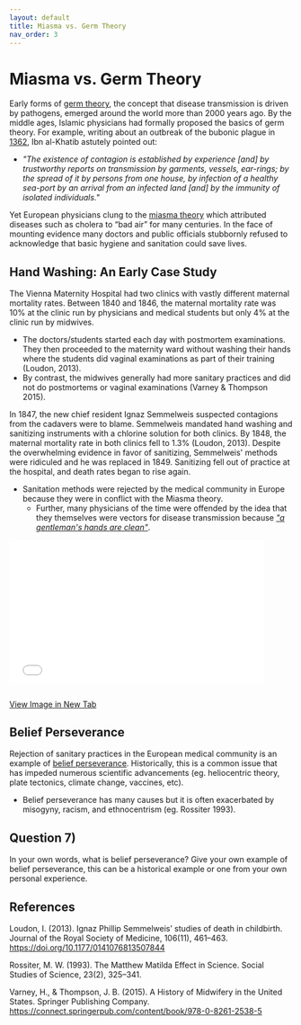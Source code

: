 ```yaml
---
layout: default
title: Miasma vs. Germ Theory
nav_order: 3
---
```


# Miasma vs. Germ Theory

Early forms of [germ theory](https://en.wikipedia.org/wiki/Germ_theory_of_disease), the concept that disease transmission is driven by pathogens, emerged around the world more than 2000 years ago.  By the middle ages, Islamic physicians had formally proposed the basics of germ theory.  For example, writing about an outbreak of the bubonic plague in [1362](https://en.wikipedia.org/wiki/Ibn_al-Khatib#On_the_Plague), Ibn al-Khatib astutely pointed out:

* *"The existence of contagion is established by experience [and] by trustworthy reports on transmission by garments, vessels, ear-rings; by the spread of it by persons from one house, by infection of a healthy sea-port by an arrival from an infected land [and] by the immunity of isolated individuals."*  

Yet European physicians clung to the [miasma theory](https://en.wikipedia.org/wiki/Miasma_theory) which attributed diseases such as cholera to “bad air” for many centuries.  In the face of mounting evidence many doctors and public officials stubbornly refused to acknowledge that basic hygiene and sanitation could save lives.  

## Hand Washing: An Early Case Study

The Vienna Maternity Hospital had two clinics with vastly different maternal mortality rates.  Between 1840 and 1846, the maternal mortality rate was 10% at the clinic run by physicians and medical students but only 4% at the clinic run by midwives.
* The doctors/students started each day with postmortem examinations.  They then proceeded to the maternity ward without washing their hands where the students did vaginal examinations as part of their training (Loudon, 2013).
* By contrast, the midwives generally had more sanitary practices and did not do postmortems or vaginal examinations (Varney & Thompson 2015).

In 1847, the new chief resident Ignaz Semmelweis suspected contagions from the cadavers were to blame.  Semmelweis mandated hand washing and sanitizing instruments with a chlorine solution for both clinics.  By 1848, the maternal mortality rate in both clinics fell to 1.3% (Loudon, 2013).  Despite the overwhelming evidence in favor of sanitizing, Semmelweis' methods were ridiculed and he was replaced in 1849.  Sanitizing fell out of practice at the hospital, and death rates began to rise again.
* Sanitation methods were rejected by the medical community in Europe because they were in conflict with the Miasma theory.  
  * Further, many physicians of the time were offended by the idea that they themselves were vectors for disease transmission because [*"a gentleman's hands are clean"*](https://en.wikipedia.org/wiki/Charles_Delucena_Meigs).

<div style="overflow: hidden;
  padding-top: 56.25%;
  position: relative">
  <iframe src="ViennaHospital.png" title="Processes" scrolling="no" frameborder="0"
    style="border: 0;
   height: 90%;
   left: 0;
   position: absolute;
   top: 0;
   width: 90%;">
   <p>Your browser does not support iframes.</p>
 </iframe>
</div>
<a href="ViennaHospital.png" target="_blank">View Image in New Tab</a>

## Belief Perseverance

Rejection of sanitary practices in the European medical community is an example of [belief perseverance](https://en.wikipedia.org/wiki/Belief_perseverance).  Historically, this is a common issue that has impeded numerous scientific advancements (eg. heliocentric theory, plate tectonics, climate change, vaccines, etc).
* Belief perseverance has many causes but it is often exacerbated by misogyny, racism, and ethnocentrism (eg. Rossiter 1993).

## **Question 7)**
In your own words, what is belief perseverance?  Give your own example of belief perseverance, this can be a historical example or one from your own personal experience.


## References

Loudon, I. (2013). Ignaz Phillip Semmelweis’ studies of death in childbirth. Journal of the Royal Society of Medicine, 106(11), 461–463. https://doi.org/10.1177/0141076813507844

Rossiter, M. W. (1993). The Matthew Matilda Effect in Science. Social Studies of Science, 23(2), 325–341.

Varney, H., & Thompson, J. B. (2015). A History of Midwifery in the United States. Springer Publishing Company. https://connect.springerpub.com/content/book/978-0-8261-2538-5
